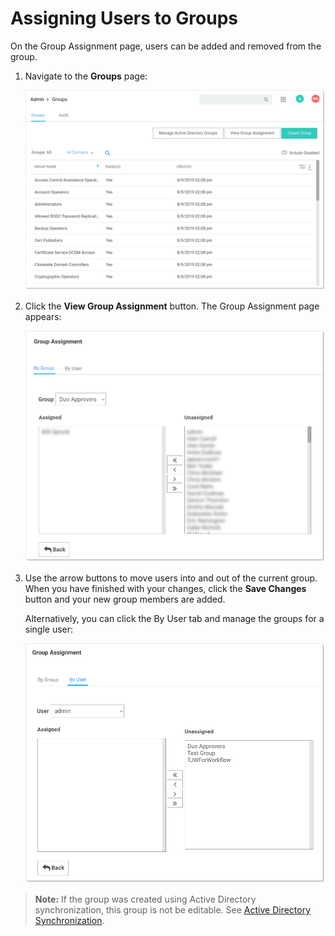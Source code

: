 [title]: # (Assigning Users to Groups)
[tags]: # (XXX)
[priority]: # (10)

# Assigning Users to Groups

On the Group Assignment page, users can be added and removed from the group. 

1. Navigate to the **Groups** page:

   ![image-20191209092814385](images/image-20191209092814385.png)

1. Click the **View Group Assignment** button. The Group Assignment page appears:

   ![image-20191209093031804](images/image-20191209093031804.png)

1. Use the arrow buttons to move users into and out of the current group.  When you have finished with your changes, click the **Save Changes** button and your new group members are added.

   Alternatively, you can click the By User tab and manage the groups for a single user:

   ![image-20191209094641637](images/image-20191209094641637.png)

> **Note:** If the group was created using Active Directory synchronization, this group is not be editable. See [Active Directory Synchronization](#Active-Directory-Synchronization).
